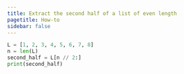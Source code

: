 ```yaml
---
title: Extract the second half of a list of even length
pagetitle: How-to
sidebar: false
---
```


```python
L = [1, 2, 3, 4, 5, 6, 7, 8]
n = len(L)
second_half = L[n // 2:]
print(second_half)
```


